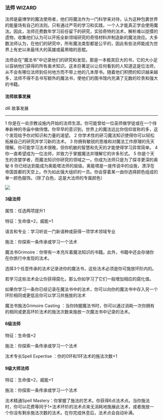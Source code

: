 ### 法师 WIZARD

法师是最博学的魔法使用者，他们将魔法作为一门科学来对待，认为这种包裹世界的能量场有自己的法则。只有通过严苛的学习和实践，一个人才能真正学会使用魔法。因此，法师花费数年学习前任留下的研究，实验奇特的法术，解析难以捉摸的遗物，收集他们认为可以开拓全新领域研究的奇怪材料并制造新的魔法效应。大多数法师认为，在他们的研究中，所有魔法类型都是公平的，因此有些法师能成为世界上有史以来最伟大的英雄或最黑暗的恶棍。

法师会在"魔法书"中记录他们的研究和发现，那是一本极其巨大的书，它的大小足以容纳他们获得的所有奥术知识。这本巨著足以让任何看到的人知道这是位法师，从不会有哪位法师到任何地方而不带上他的几本厚书。随着他们积攒的知识越来越多，法师不得不去书写额外的魔法书，使他们的图书馆内充满了无数的珍贵和强大的书籍。

#### 法师故事发展

  d6   故事发展
  ---- --------------------------------------------------------------------------------------------------------------------------------------------------------------------------------------------
  1    你是在一处宗教设施内开始的法师生涯。你可能曾给一位巫师做学徒或在一个侍奉新神的寺庙中做侍僧。你早早的意识到，世界上的魔法远比你信仰宣称的多，这个发现给予你对知识和力量的渴望。
  2    你学术性的研习魔法知识使得你可以轻松拓展自己的研究并学习新的法术。
  3    你拥有敏锐的思维和对魔法工作原理的先天理解。你可能学习法术很晚，但你机敏的智慧和先天的才能使得学习异常简单。
  4    你一直希望成为一位法师，并致力于掌握魔法并理解它的许多形式。
  5    你是个天生的贪婪学者，而魔法知识你研究的领域之一。你成为法师只是为了探寻更深的奥秘
  6    你已经达到能成为奥能塔法师的层级。奥能塔是一座传说中的设施，漂浮在帝国首都的天空上。作为如此强大组织的一员。你会穿着某一由你选择颜色组成的单一颜色服饰。（除了白色，这是大法师的专属颜色）

![](https://sdlpic.oss-cn-beijing.aliyuncs.com/pic/wizard.jpg)

#### 3级法师

属性：任选两项提升1

特征：生命值+2，威能+1

语言和专业：学习听说一门新语种或获得一项学术领域专业

施法：你探索一条传承或学习一个法术

魔法书Grimoire：你带有一本充斥着魔法知识的书籍。此外，书籍中还会存储你在你旅行中发现的法术。

选择3个任意传承的法术记录进你的魔法书，这些法术必须是你可施放环阶内的。

若学习这些法术会让你获得腐化，那么你如学习了它们一般增加相应的腐化值。

如果你学习一条你已经记录在魔法书中的法术，你可以向你的魔法书中存入另一个环阶相同或更低且你可以学习并施放的法术

魔法书施法Grimoire Casting
：当你持握魔法书时，你可以通过消耗一次你拥有的相同或更高环阶法术的施法次数来施放一次魔法书中记录的法术。

#### 6级法师

特征：生命值+2

施法：你探索一条传承或学习一个法术

法术专长Spell Expertise ：你的0环和1环法术的施法次数+1

#### 9级大师法师

特征：生命值+2，威能+1

施法：你探索一条传承或学习一个法术

法术精通Spell
Mastery：你掌握了施法的艺术。你获得6点法术点。当你施法时，你可以花费等同于1+法术环阶的法术点来无消耗地施展此法术，或者施放一个你没有剩余施法次数的法术。在你完成休息后，法术点会自动补满。
